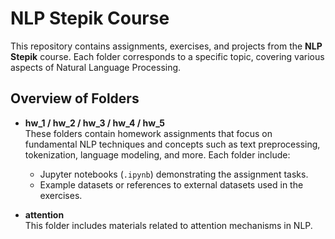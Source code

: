 # **NLP Stepik Course**

This repository contains assignments, exercises, and projects from the **NLP Stepik** course. Each folder corresponds to a specific topic, covering various aspects of Natural Language Processing.

## Overview of Folders

- **hw_1 / hw_2 / hw_3 / hw_4 / hw_5**  
  These folders contain homework assignments that focus on fundamental NLP techniques and concepts such as text preprocessing, tokenization, language modeling, and more. Each folder include:
  - Jupyter notebooks (`.ipynb`) demonstrating the assignment tasks.
  - Example datasets or references to external datasets used in the exercises.

- **attention**  
  This folder includes materials related to attention mechanisms in NLP. 



